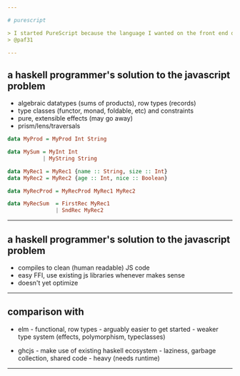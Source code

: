```yaml
---

# purescript

> I started PureScript because the language I wanted on the front end didn't exist, and that's still why I work on it and use it. I want type classes, and functional dependencies, and higher kinded types, and rank N types, and various other things in my type system. And I want predictable code generation, and a minimal language and standard library. That combination just didn't exist when I started on PureScript.
> @paf31

---
```


## a haskell programmer's solution to the javascript problem

- algebraic datatypes (sums of products), row types (records)
- type classes (functor, monad, foldable, etc) and constraints
- pure, extensible effects (may go away)
- prism/lens/traversals

```haskell
data MyProd = MyProd Int String

data MySum = MyInt Int 
           | MyString String

data MyRec1 = MyRec1 {name :: String, size :: Int}
data MyRec2 = MyRec2 {age :: Int, nice :: Boolean}

data MyRecProd = MyRecProd MyRec1 MyRec2

data MyRecSum  = FirstRec MyRec1 
               | SndRec MyRec2
```

---

## a haskell programmer's solution to the javascript problem

- compiles to clean (human readable) JS code
- easy FFI, use existing js libraries whenever makes sense
- doesn't yet optimize

---

## comparison with
- elm
*-* functional, row types
*-* arguably easier to get started 
*-* weaker type system (effects, polymorphism, typeclasses)

- ghcjs
 *-* make use of existing haskell ecosystem
 *-* laziness, garbage collection, shared code
 *-* heavy (needs runtime)
---
